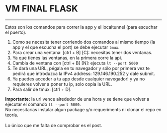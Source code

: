 # VM FINAL FLASK 
---
Estos son los comandos para correr la app y el localtunnel (para escuchar el puerto).
1. Como se necesita tener corriendo dos comandos al mismo tiempo (la app y el que escucha el port) se debe ejecutar `tmux`.
2. Para crear una ventana: [ctrl + B] [C]: necesitas tener dos ventanas.
3. Ya que tienes las ventanas, en la primera corre la api.
4. Cambia de ventana con [ctrl + B] [N]: ejecuta `lt --port 5000`
5. Te dará una URL, pégala en tu navegador y sólo por primera vez te pedirá que introduzca la IPv4 address: 129.146.190.252 y dale submit.
6. Ya puedes acceder a tu app desde cualquier navegador! y ya no requieres volver a poner tu ip, solo copia la URL.
8. Para salir de tmux: [ctrl + D].

**Importante:** la url vence alrededor de una hora y se tiene que volver a ejecutar el comando `lt --port 5000`.
<br>
No necesitarías instalar algun package y/o requeriments ni clonar el repo en teoría.  
<br>
Lo único que me falta de comprobar es el post. 
